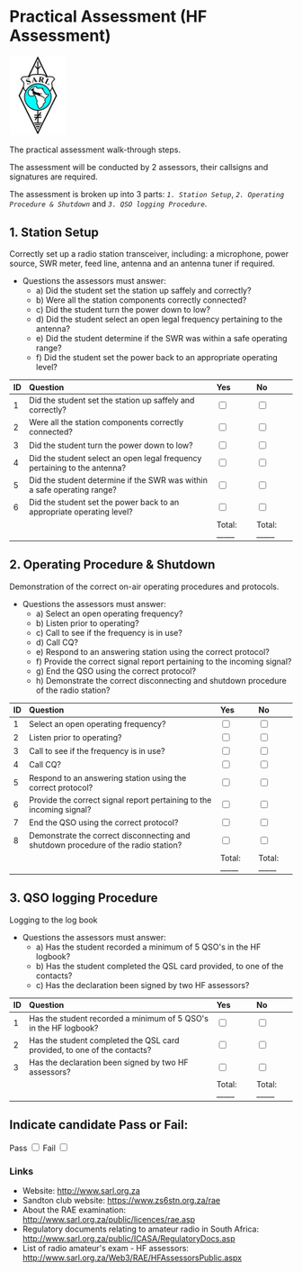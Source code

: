 # Practical Assessment (HF Assessment)

[<img src="img/SARL_logo.jpg" width="100"/>](img/SARL_logo.jpg)

The practical assessment walk-through steps.

The assessment will be conducted by 2 assessors, their callsigns and signatures are required.

The assessment is broken up into 3 parts: *`1. Station Setup`*, *`2. Operating Procedure & Shutdown`* and *`3. QSO logging Procedure`*.

## 1. Station Setup

Correctly set up a radio station transceiver, including: a microphone, power source, SWR meter, feed line, antenna and an antenna tuner if required.
- Questions the assessors must answer:
    - a) Did the student set the station up saffely and correctly?
    - b) Were all the station components correctly connected?
    - c) Did the student turn the power down to low?
    - d) Did the student select an open legal frequency pertaining to the antenna?
    - e) Did the student determine if the SWR was within a safe operating range?
    - f) Did the student set the power back to an appropriate operating level?

|ID|Question|Yes|No|
| :------------| :------------ | :------------ | :------------ |
|1|Did the student set the station up saffely and correctly?|<input type="checkbox"/>|<input type="checkbox"/>|
|2|Were all the station components correctly connected?|<input type="checkbox"/>|<input type="checkbox"/>|
|3|Did the student turn the power down to low?|<input type="checkbox"/>|<input type="checkbox"/>|
|4|Did the student select an open legal frequency pertaining to the antenna?|<input type="checkbox"/>|<input type="checkbox"/>|
|5|Did the student determine if the SWR was within a safe operating range?|<input type="checkbox"/>|<input type="checkbox"/>|
|6|Did the student set the power back to an appropriate operating level?|<input type="checkbox"/>|<input type="checkbox"/>|
|||Total: _____|Total: _____|

## 2. Operating Procedure & Shutdown

Demonstration of the correct on-air operating procedures and protocols.
- Questions the assessors must answer:
    - a) Select an open operating frequency?
    - b) Listen prior to operating?
    - c) Call to see if the frequency is in use?
    - d) Call CQ?
    - e) Respond to an answering station using the correct protocol?
    - f) Provide the correct signal report pertaining to the incoming signal?
    - g) End the QSO using the correct protocol?
    - h) Demonstrate the correct disconnecting and shutdown procedure of the radio station?

|ID|Question|Yes|No|
| :------------| :------------ | :------------ | :------------ |
|1|Select an open operating frequency?|<input type="checkbox"/>|<input type="checkbox"/>|
|2|Listen prior to operating?|<input type="checkbox"/>|<input type="checkbox"/>|
|3|Call to see if the frequency is in use?|<input type="checkbox"/>|<input type="checkbox"/>|
|4|Call CQ?|<input type="checkbox"/>|<input type="checkbox"/>|
|5|Respond to an answering station using the correct protocol?|<input type="checkbox"/>|<input type="checkbox"/>|
|6|Provide the correct signal report pertaining to the incoming signal?|<input type="checkbox"/>|<input type="checkbox"/>|
|7|End the QSO using the correct protocol?|<input type="checkbox"/>|<input type="checkbox"/>|
|8|Demonstrate the correct disconnecting and shutdown procedure of the radio station?|<input type="checkbox"/>|<input type="checkbox"/>|
|||Total: _____|Total: _____|


## 3. QSO logging Procedure

Logging to the log book
- Questions the assessors must answer:
    - a) Has the student recorded a minimum of 5 QSO's in the HF logbook?
    - b) Has the student completed the QSL card provided, to one of the contacts?
    - c) Has the declaration been signed by two HF assessors?

|ID|Question|Yes|No|
| :------------| :------------ | :------------ | :------------ |
|1|Has the student recorded a minimum of 5 QSO's in the HF logbook?|<input type="checkbox"/>|<input type="checkbox"/>|
|2|Has the student completed the QSL card provided, to one of the contacts?|<input type="checkbox"/>|<input type="checkbox"/>|
|3|Has the declaration been signed by two HF assessors?|<input type="checkbox"/>|<input type="checkbox"/>|
|||Total: _____|Total: _____|

## Indicate candidate Pass or Fail:

Pass <input type="checkbox"/> Fail <input type="checkbox"/>

### Links

- Website: http://www.sarl.org.za
- Sandton club website: https://www.zs6stn.org.za/rae
- About the RAE examination: http://www.sarl.org.za/public/licences/rae.asp
- Regulatory documents relating to amateur radio in South Africa: http://www.sarl.org.za/public/ICASA/RegulatoryDocs.asp
- List of radio amateur's exam - HF assessors: http://www.sarl.org.za/Web3/RAE/HFAssessorsPublic.aspx








